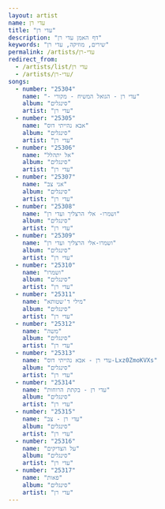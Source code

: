 ```yaml
---
layout: artist
name: עדי רן
title: "עדי רן"
description: "דף האמן עדי רן"
keywords: "שירים, מוזיקה, עדי רן"
permalink: /artists/עדי-רן
redirect_from:
  - /artists/list/עדי רן
  - /artists/עדי-רן/
songs:
  - number: "25304"
    name: "- עדי רן - הגואל המשיח - מקורי"
    album: "סינגלים"
    artist: "עדי רן"
  - number: "25305"
    name: "אבא נהייתי דוס"
    album: "סינגלים"
    artist: "עדי רן"
  - number: "25306"
    name: "אל יתהלל"
    album: "סינגלים"
    artist: "עדי רן"
  - number: "25307"
    name: "אני צב"
    album: "סינגלים"
    artist: "עדי רן"
  - number: "25308"
    name: "ושמרו- אלי הרצליך ועדי רן"
    album: "סינגלים"
    artist: "עדי רן"
  - number: "25309"
    name: "ושמרו-אלי הרצליך ועדי רן"
    album: "סינגלים"
    artist: "עדי רן"
  - number: "25310"
    name: "ושמרו"
    album: "סינגלים"
    artist: "עדי רן"
  - number: "25311"
    name: "מילי ד'שטותא"
    album: "סינגלים"
    artist: "עדי רן"
  - number: "25312"
    name: "משה"
    album: "סינגלים"
    artist: "עדי רן"
  - number: "25313"
    name: "עדי רן - אבא נהייתי דוס-Lxz0ZmoKVXs"
    album: "סינגלים"
    artist: "עדי רן"
  - number: "25314"
    name: "עדי רן - בקתת הרוחות"
    album: "סינגלים"
    artist: "עדי רן"
  - number: "25315"
    name: "עדי רן - צב"
    album: "סינגלים"
    artist: "עדי רן"
  - number: "25316"
    name: "על הצדיקים"
    album: "סינגלים"
    artist: "עדי רן"
  - number: "25317"
    name: "פאות"
    album: "סינגלים"
    artist: "עדי רן"
---
```


